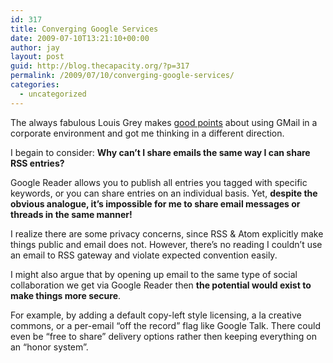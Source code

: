 ```yaml
---
id: 317
title: Converging Google Services
date: 2009-07-10T13:21:10+00:00
author: jay
layout: post
guid: http://blog.thecapacity.org/?p=317
permalink: /2009/07/10/converging-google-services/
categories:
  - uncategorized
---
```

The always fabulous Louis Grey makes [good points](http://www.louisgray.com/live/2009/07/gmail-should-be-hub-of-your-companys.html) about using GMail in a corporate environment and got me thinking in a different direction.

I begain to consider: **Why can&#8217;t I share emails the same way I can share RSS entries?**

Google Reader allows you to publish all entries you tagged with specific keywords, or you can share entries on an individual basis. Yet, **despite the obvious analogue, it&#8217;s impossible for me to share email messages or threads in the same manner!**

I realize there are some privacy concerns, since RSS & Atom explicitly make things public and email does not. However, there&#8217;s no reading I couldn&#8217;t use an email to RSS gateway and violate expected convention easily.

I might also argue that by opening up email to the same type of social collaboration we get via Google Reader then **the potential would exist to make things more secure**.

For example, by adding a default copy-left style licensing, a la creative commons, or a per-email &#8220;off the record&#8221; flag like Google Talk. There could even be &#8220;free to share&#8221; delivery options rather then keeping everything on an &#8220;honor system&#8221;.